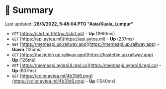 # 📖 Summary
Last updated: **26/3/2022, 5:48:04 PTG "Asia/Kuala_Lumpur"**

- `GET` [https://shrt.ml](https://shrt.ml) - **Up** (1960ms)
- `GET` [https://api.aytea.ml](https://api.aytea.ml) - **Up** (237ms)
- `GET` [https://memeapi.up.railway.app](https://memeapi.up.railway.app) - **Down** (125ms)
- `GET` [https://hastebin.up.railway.app](https://hastebin.up.railway.app) - **Up** (126ms)
- `GET` [https://memeapi.aytea14.repl.co](https://memeapi.aytea14.repl.co) - **Up** (607ms)
- `GET` [https://color.aytea.ml/4b31d6.png](https://color.aytea.ml/4b31d6.png) - **Up** (1540ms)
